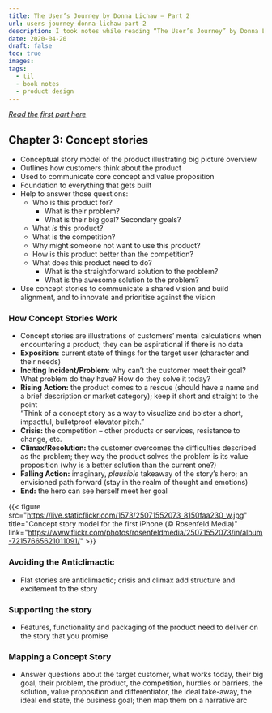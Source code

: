 ```yaml
---
title: The User’s Journey by Donna Lichaw – Part 2
url: users-journey-donna-lichaw-part-2
description: I took notes while reading “The User’s Journey” by Donna Lichaw. It’s a great book!
date: 2020-04-20
draft: false
toc: true
images:
tags:
  - til
  - book notes
  - product design
---
```

_[Read the first part here](/users-journey-donna-lichaw-part-1)_

## Chapter 3: Concept stories

- Conceptual story model of the product illustrating big picture overview
- Outlines how customers think about the product
- Used to communicate core concept and value proposition
- Foundation to everything that gets built
- Help to answer those questions:
    - Who is this product for?
        - What is their problem?
        - What is their big goal? Secondary goals?
    - What *is* this product?
    - What is the competition?
    - Why might someone not want to use this product?
    - How is this product better than the competition?
    - What does this product need to do?
        - What is the straightforward solution to the problem?
        - What is the awesome solution to the problem?
- Use concept stories to communicate a shared vision and build alignment, and to innovate and prioritise against the vision
### How Concept Stories Work
- Concept stories are illustrations of customers’ mental calculations when encountering a product; they can be aspirational if there is no data
- **Exposition:** current state of things for the target user (character and their needs)
- **Inciting Incident/Problem**: why can’t the customer meet their goal? What problem do they have? How do they solve it today?
- **Rising Action:** the product comes to a rescue (should have a name and a brief description or market category); keep it short and straight to the point\
“Think of a concept story as a way to visualize and bolster a short, impactful, bulletproof elevator pitch.”
- **Crisis:** the competition – other products or services, resistance to change, etc.
- **Climax/Resolution:** the customer overcomes the difficulties described as the problem; they way the product solves the problem is its value proposition (why is a better solution than the current one?)
- **Falling Action:** imaginary, _plausible_ takeaway of the story’s hero; an envisioned path forward (stay in the realm of thought and emotions)
- **End:** the hero can see herself meet her goal

{{< figure src="https://live.staticflickr.com/1573/25071552073_8150faa230_w.jpg" title="Concept story model for the first iPhone (© Rosenfeld Media)" link="https://www.flickr.com/photos/rosenfeldmedia/25071552073/in/album-72157665621011091/" >}}
### Avoiding the Anticlimactic 
- Flat stories are anticlimactic; crisis and climax add structure and excitement to the story
### Supporting the story
- Features, functionality and packaging of the product need to deliver on the story that you promise
### Mapping a Concept Story
- Answer questions about the target customer, what works today, their big goal, their problem, the product, the competition, hurdles or barriers, the solution, value proposition and differentiator, the ideal take-away, the ideal end state, the business goal; then map them on a narrative arc